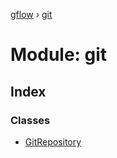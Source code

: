 [gflow](../README.md) › [git](git.md)

# Module: git

## Index

### Classes

* [GitRepository](../classes/git.gitrepository.md)

